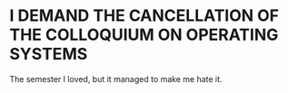 # I DEMAND THE CANCELLATION OF THE COLLOQUIUM ON OPERATING SYSTEMS 

The semester I loved, but it managed to make me hate it.
